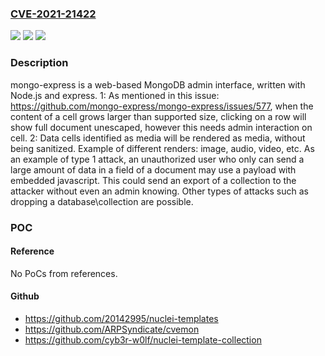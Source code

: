 ### [CVE-2021-21422](https://cve.mitre.org/cgi-bin/cvename.cgi?name=CVE-2021-21422)
![](https://img.shields.io/static/v1?label=Product&message=mongo-express&color=blue)
![](https://img.shields.io/static/v1?label=Version&message=n%2Fa&color=blue)
![](https://img.shields.io/static/v1?label=Vulnerability&message=CWE-79%3A%20Improper%20Neutralization%20of%20Input%20During%20Web%20Page%20Generation%20('Cross-site%20Scripting')&color=brighgreen)

### Description

mongo-express is a web-based MongoDB admin interface, written with Node.js and express. 1: As mentioned in this issue: https://github.com/mongo-express/mongo-express/issues/577, when the content of a cell grows larger than supported size, clicking on a row will show full document unescaped, however this needs admin interaction on cell. 2: Data cells identified as media will be rendered as media, without being sanitized. Example of different renders: image, audio, video, etc. As an example of type 1 attack, an unauthorized user who only can send a large amount of data in a field of a document may use a payload with embedded javascript. This could send an export of a collection to the attacker without even an admin knowing. Other types of attacks such as dropping a database\collection are possible.

### POC

#### Reference
No PoCs from references.

#### Github
- https://github.com/20142995/nuclei-templates
- https://github.com/ARPSyndicate/cvemon
- https://github.com/cyb3r-w0lf/nuclei-template-collection


